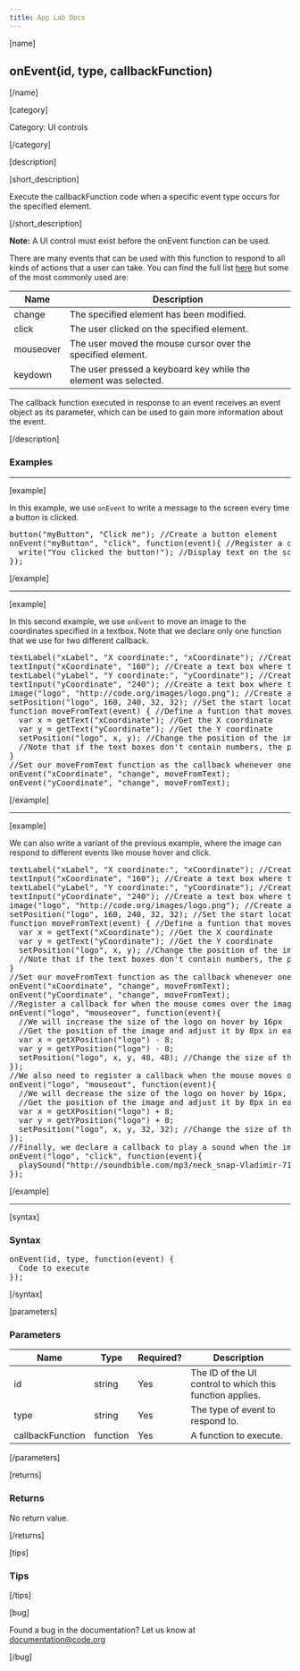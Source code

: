 ```yaml
---
title: App Lab Docs
---
```


[name]

## onEvent(id, type, callbackFunction)

[/name]


[category]

Category: UI controls

[/category]

[description]

[short_description]

Execute the callbackFunction code when a specific event type occurs for the specified element.

[/short_description]

**Note:** A UI control must exist before the onEvent function can be used.

There are many events that can be used with this function to respond to all kinds of actions that a user can take. You can find the full list [here](http://www.w3schools.com/jsref/dom_obj_event.asp) but some of the most commonly used are:

| Name  | Description                   |
|-------|-------------------------------|
| change | The specified element has been modified.  |
| click | The user clicked on the specified element.  |
| mouseover | The user moved the mouse cursor over the specified element. |
| keydown | The user pressed a keyboard key while the element was selected.  |

The callback function executed in response to an event receives an event object as its parameter, which can be used to gain more information about the event.

[/description]

### Examples
____________________________________________________

[example]

In this example, we use `onEvent` to write a message to the screen every time a button is clicked.
<pre>
button("myButton", "Click me"); //Create a button element
onEvent("myButton", "click", function(event){ //Register a click callback for "myButton"
  write("You clicked the button!"); //Display text on the screen
});
</pre>

[/example]

____________________________________________________

[example]

In this second example, we use `onEvent` to move an image to the coordinates specified in a textbox. Note that we declare only one function that we use for two different callback.
<pre>
textLabel("xLabel", "X coordinate:", "xCoordinate"); //Create a label for the X coordinate text box
textInput("xCoordinate", "160"); //Create a text box where the X coordinate can be modified
textLabel("yLabel", "Y coordinate:", "yCoordinate"); //Create a label for the Y coordinate text box
textInput("yCoordinate", "240"); //Create a text box where the Y coordinate can be modified
image("logo", "http://code.org/images/logo.png"); //Create an image element
setPosition("logo", 160, 240, 32, 32); //Set the start location and size of the image
function moveFromText(event) { //Define a funtion that moves the image based on the text box value
  var x = getText("xCoordinate"); //Get the X coordinate
  var y = getText("yCoordinate"); //Get the Y coordinate
  setPosition("logo", x, y); //Change the position of the image
  //Note that if the text boxes don't contain numbers, the position won't be changed!
}
//Set our moveFromText function as the callback whenever one of the text boxes is modified
onEvent("xCoordinate", "change", moveFromText);
onEvent("yCoordinate", "change", moveFromText);
</pre>

[/example]

____________________________________________________

[example]

We can also write a variant of the previous example, where the image can respond to different events like mouse hover and click.
<pre>
textLabel("xLabel", "X coordinate:", "xCoordinate"); //Create a label for the X coordinate text box
textInput("xCoordinate", "160"); //Create a text box where the X coordinate can be modified
textLabel("yLabel", "Y coordinate:", "yCoordinate"); //Create a label for the Y coordinate text box
textInput("yCoordinate", "240"); //Create a text box where the Y coordinate can be modified
image("logo", "http://code.org/images/logo.png"); //Create an image element
setPosition("logo", 160, 240, 32, 32); //Set the start location and size of the image
function moveFromText(event) { //Define a funtion that moves the image based on the text box value
  var x = getText("xCoordinate"); //Get the X coordinate
  var y = getText("yCoordinate"); //Get the Y coordinate
  setPosition("logo", x, y); //Change the position of the image
  //Note that if the text boxes don't contain numbers, the position won't be changed!
}
//Set our moveFromText function as the callback whenever one of the text boxes is modified
onEvent("xCoordinate", "change", moveFromText);
onEvent("yCoordinate", "change", moveFromText);
//Register a callback for when the mouse comes over the image
onEvent("logo", "mouseover", function(event){
  //We will increase the size of the logo on hover by 16px
  //Get the position of the image and adjust it by 8px in each direction to keep it centered
  var x = getXPosition("logo") - 8;
  var y = getYPosition("logo") - 8;
  setPosition("logo", x, y, 48, 48); //Change the size of the image
});
//We also need to register a callback when the mouse moves out so we can revert our changes
onEvent("logo", "mouseout", function(event){
  //We will decrease the size of the logo on hover by 16px, back to its original size
  //Get the position of the image and adjust it by 8px in each direction to keep it centered
  var x = getXPosition("logo") + 8;
  var y = getYPosition("logo") + 8;
  setPosition("logo", x, y, 32, 32); //Change the size of the image
});
//Finally, we declare a callback to play a sound when the image is clicked
onEvent("logo", "click", function(event){
  playSound("http://soundbible.com/mp3/neck_snap-Vladimir-719669812.mp3");
});
</pre>

[/example]

____________________________________________________

[syntax]

### Syntax
<pre>
onEvent(id, type, function(event) {
  Code to execute
});
</pre>

[/syntax]

[parameters]

### Parameters

| Name  | Type | Required? | Description |
|-----------------|------|-----------|-------------|
| id | string | Yes | The ID of the UI control to which this function applies.  |
| type | string | Yes | The type of event to respond to.  |
| callbackFunction | function | Yes | A function to execute.  |

[/parameters]

[returns]

### Returns
No return value.

[/returns]

[tips]

### Tips

[/tips]

[bug]

Found a bug in the documentation? Let us know at documentation@code.org

[/bug]
